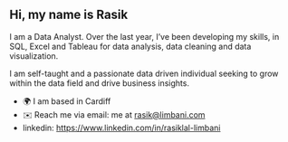 ## Hi, my name is Rasik

I am a Data Analyst. Over the last year, I’ve been developing my skills, in SQL, Excel and Tableau for data analysis, data cleaning and data visualization. 

I am self-taught and a passionate data driven individual seeking to grow within the data field and drive business insights. 

- 🌍 I am based in Cardiff
- ✉️ Reach me via email: me at rasik@limbani.com
- linkedin: https://www.linkedin.com/in/rasiklal-limbani
